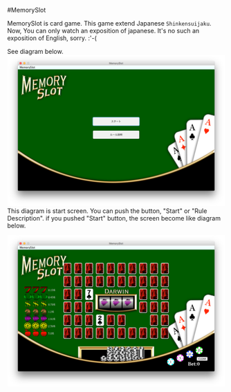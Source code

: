 #MemorySlot

MemorySlot is card game. This game extend Japanese `Shinkensuijaku`.
Now, You can only watch an exposition of japanese.
It's no such an exposition of English, sorry. :'-(

See diagram below.
<img alt="First display." src="https://github.com/0ED/MemorySlot/blob/master/images/slot1.png" />
This diagram is start screen.
You can push the button, "Start" or "Rule Description".
if you pushed "Start" button, the screen become like diagram below.

<img alt="Second display." src="https://github.com/0ED/MemorySlot/blob/master/images/slot2.png" />
